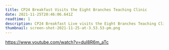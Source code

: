 ```yaml
---
title: CP24 Breakfast Visits the Eight Branches Teaching Clinic
date: 2021-11-25T20:46:06.641Z
readtime: 1
description: CP24 Breakfast Live visits the Eight Branches Teaching Clinic
thumbnail: screen-shot-2021-11-25-at-3.53.53-pm.png
---
```

<https://www.youtube.com/watch?v=duI8R6m_aTc>